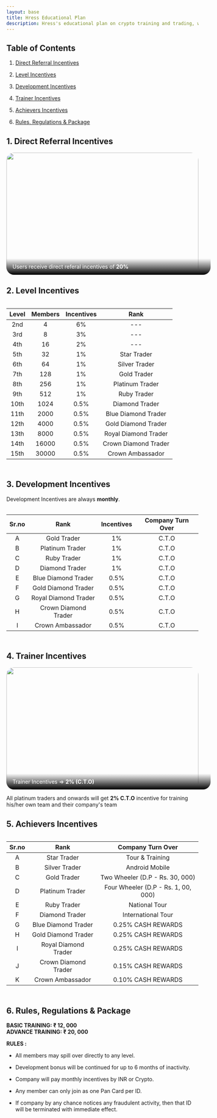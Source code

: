 ```yaml
---
layout: base
title: Hress Educational Plan
description: Hress's educational plan on crypto training and trading, which states how to learn and earn crypto with us
---
```


## Table of Contents
1. [Direct Referral Incentives](#_1-direct-referral-incentives)

2. [Level Incentives](#_2-level-incentives)

3. [Development Incentives](#_3-development-incentives)

4. [Trainer Incentives](#_4-trainer-incentives)

5. [Achievers Incentives](#_5-achievers-incentives)

6. [Rules, Regulations & Package](#_6-rules-regulations-package)


## 1. Direct Referral Incentives

<div 
  style="
  position: relative; overflow-wrap: break-word;
">

  <img 
    src="https://img.freepik.com/free-vector/connected-world-concept-illustration_114360-3027.jpg"
    style="
    border-radius: 1.25rem; max-height: 20rem; 
    max-width: 100%; width: 100%
    "
    decoding="async"
  />

  <div
    style="
    position: absolute; bottom: 0;
    font-size: 1.3rem line-height: 1;
    padding: .8rem 1rem; color: white; width: 100%;
    border-radius: 0 0 1.25rem 1.25rem;
    background: linear-gradient(to bottom, transparent 1%, black 100%);
  ">
    Users receive direct referal incentives of <strong>20%</strong>
  </div>

</div>



## 2. Level Incentives

<div style="
  overflow-x: scroll;
  margin-top: 1rem;
  padding-bottom: .5rem;
">

  | Level | Members | Incentives |         Rank         |
  |:-----:|:-------:|:----------:|:--------------------:|
  | 2nd   | 4       | 6%         | ---                  |
  | 3rd   | 8       | 3%         | ---                  |
  | 4th   | 16      | 2%         | ---                  |
  | 5th   | 32      | 1%         | Star Trader          |
  | 6th   | 64      | 1%         | Silver Trader        |
  | 7th   | 128     | 1%         | Gold Trader          |
  | 8th   | 256     | 1%         | Platinum Trader      |
  | 9th   | 512     | 1%         | Ruby Trader          |
  | 10th  | 1024    | 0.5%       | Diamond Trader       |
  | 11th  | 2000    | 0.5%       | Blue Diamond Trader  |
  | 12th  | 4000    | 0.5%       | Gold Diamond Trader  |
  | 13th  | 8000    | 0.5%       | Royal Diamond Trader |
  | 14th  | 16000   | 0.5%       | Crown Diamond Trader |
  | 15th  | 30000   | 0.5%       | Crown Ambassador     |

</div>


## 3. Development Incentives

Development Incentives are always **monthly**.

<div style="
  overflow-x: scroll;
  margin-top: 1rem;
  padding-bottom: .5rem;
">

  | Sr.no |         Rank          | Incentives |  Company Turn Over   |
  |:-----:|       :-------:       |:----------:|:--------------------:|
  | A     | Gold Trader           | 1%         | C.T.O                |
  | B     | Platinum Trader       | 1%         | C.T.O                |
  | C     | Ruby Trader           | 1%         | C.T.O                |
  | D     | Diamond Trader        | 1%         | C.T.O                |
  | E     | Blue Diamond Trader   | 0.5%       | C.T.O                |
  | F     | Gold Diamond Trader   | 0.5%       | C.T.O                |
  | G     | Royal Diamond Trader  | 0.5%       | C.T.O                |
  | H     | Crown Diamond Trader  | 0.5%       | C.T.O                |
  | I     | Crown Ambassador      | 0.5%       | C.T.O                |

</div>



## 4. Trainer Incentives

<div 
  style="
  position: relative; overflow-wrap: break-word;
">

  <img 
    src="https://www.almaviva.it/dam/jcr:6212e8ef-1ed6-40e2-a75f-b6fa7c814662/Blockchain_1280x720.jpg"
    style="
    border-radius: 1.25rem; max-height: 20rem; 
    max-width: 100%; width: 100%
    "
    decoding="async"
  />

  <div
    style="
    position: absolute; bottom: 0;
    font-size: 1.4rem line-height: 1;
    padding: .8rem 1rem; color: white; width: 100%;
    border-radius: 0 0 1.25rem 1.25rem;
    background: linear-gradient(to bottom, transparent 1%, black 100%);
  ">
    Trainer Incentives => <strong>2% (C.T.O)</strong>
  </div>

</div>

All platinum traders and onwards will get **2% C.T.O** incentive for training his/her own team and their company's team


## 5. Achievers Incentives

<div style="
  overflow-x: scroll;
  margin-top: 1rem;
  padding-bottom: .5rem;
">

  | Sr.no |         Rank          |  Company Turn Over                  |
  |:-----:|       :-------:       |:--------------------:               |
  | A     | Star Trader           | Tour & Training                     |
  | B     | Silver Trader         | Android Mobile                      |
  | C     | Gold Trader           | Two Wheeler (D.P - Rs. 30, 000)     |
  | D     | Platinum Trader       | Four Wheeler (D.P - Rs. 1, 00, 000) |
  | E     | Ruby Trader           | National Tour                       |
  | F     | Diamond Trader        | International Tour                  |
  | G     | Blue Diamond Trader   | 0.25% CASH REWARDS                  |
  | H     | Gold Diamond Trader   | 0.25% CASH REWARDS                  |
  | I     | Royal Diamond Trader  | 0.25% CASH REWARDS                  |
  | J     | Crown Diamond Trader  | 0.15% CASH REWARDS                  |
  | K     | Crown Ambassador      | 0.10% CASH REWARDS                  |

</div>

## 6. Rules, Regulations & Package

**BASIC TRAINING: ₹ 12, 000** <br/>
**ADVANCE TRAINING: ₹ 20, 000**



**RULES :**
  - All members may spill over directly to any level.

  - Development bonus will be continued for up to 6 months of inactivity.

  - Company will pay monthly incentives by INR or Crypto.

  - Any member can only join as one Pan Card per ID.

  - If company by any chance notices any fraudulent activity, 
  then that ID will be terminated with immediate effect.

